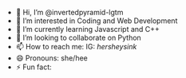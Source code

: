 - 👋 Hi, I’m @invertedpyramid-lgtm
- 👀 I’m interested in Coding and Web Development
- 🌱 I’m currently learning Javascript and C++
- 💞️ I’m looking to collaborate on Python 
- 📫 How to reach me: IG: _hersheysink_
- 😄 Pronouns: she/hee
- ⚡ Fun fact: 

<!---
invertedpyramid-lgtm/invertedpyramid-lgtm is a ✨ special ✨ repository because its `README.md` (this file) appears on your GitHub profile.
You can click the Preview link to take a look at your changes.
--->
